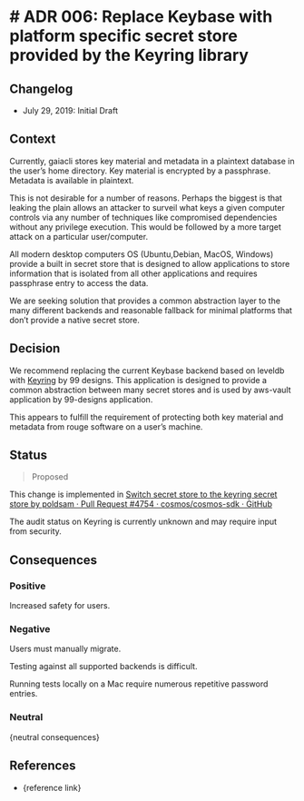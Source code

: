 # # ADR 006: Replace Keybase with platform specific secret store provided by the Keyring library

## Changelog

- July 29, 2019: Initial Draft

## Context

Currently, gaiacli stores key material and metadata in a plaintext database in the user’s home directory.  Key material is encrypted by a passphrase. Metadata is available in plaintext.

This is not desirable for a number of reasons. Perhaps the biggest is that leaking the plain allows an attacker to surveil what keys a given computer controls via any number of techniques like compromised dependencies without any privilege execution. This would be followed by a more target attack on a particular user/computer.

All modern desktop computers OS (Ubuntu,Debian, MacOS, Windows) provide a built in secret store that is designed to allow applications to store information that is isolated from all other applications and requires passphrase entry to access the data. 

We are seeking solution that provides a common abstraction layer to the many different backends and reasonable fallback for minimal platforms that don’t provide a native secret store.


## Decision

We recommend replacing the current Keybase backend based on leveldb with [Keyring](https://github.com/99designs/keyring) by 99 designs. This application is designed to provide a common abstraction between many secret stores and is used by aws-vault application by 99-designs application.

This appears to fulfill the requirement of protecting both key material and metadata from rouge software on a user’s machine.



## Status
> Proposed

This change is implemented in [Switch secret store to the keyring secret store by poldsam · Pull Request #4754 · cosmos/cosmos-sdk · GitHub](https://github.com/cosmos/cosmos-sdk/pull/4754)

The audit status on Keyring is currently unknown and may require input from security.

## Consequences

### Positive

Increased safety for users.

### Negative

Users must manually migrate.

Testing against all supported backends is difficult.

Running tests locally on a Mac require numerous repetitive password entries.

### Neutral

{neutral consequences}

## References

- {reference link}

